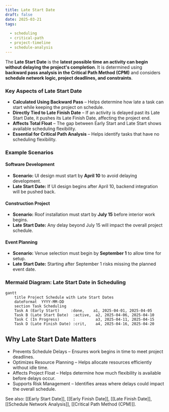 ```yaml
---
title: Late Start Date
draft: false
date: 2025-03-21
tags:
  
  - scheduling
  - critical-path
  - project-timeline
  - schedule-analysis
---
```


The **Late Start Date** is the **latest possible time an activity can begin without delaying the project's completion**. It is determined using **backward pass analysis in the Critical Path Method (CPM)** and considers **schedule network logic, project deadlines, and constraints**. 

### **Key Aspects of Late Start Date**
- **Calculated Using Backward Pass** – Helps determine how late a task can start while keeping the project on schedule.
- **Directly Tied to Late Finish Date** – If an activity is delayed past its Late Start Date, it pushes its Late Finish Date, affecting the project end.
- **Affects Total Float** – The gap between Early Start and Late Start shows available scheduling flexibility.
- **Essential for Critical Path Analysis** – Helps identify tasks that have no scheduling flexibility.

### **Example Scenarios**

#### **Software Development**
- **Scenario:** UI design must start by **April 10** to avoid delaying development.
- **Late Start Date:** If UI design begins after April 10, backend integration will be pushed back.

#### **Construction Project**
- **Scenario:** Roof installation must start by **July 15** before interior work begins.
- **Late Start Date:** Any delay beyond July 15 will impact the overall project schedule.

#### **Event Planning**
- **Scenario:** Venue selection must begin by **September 1** to allow time for setup.
- **Late Start Date:** Starting after September 1 risks missing the planned event date.

### **Mermaid Diagram: Late Start Date in Scheduling**
```mermaid
gantt
    title Project Schedule with Late Start Dates
    dateFormat  YYYY-MM-DD
    section Task Scheduling
    Task A (Early Start)     :done,    a1, 2025-04-01, 2025-04-05
    Task B (Late Start Date)  :active,  a2, 2025-04-06, 2025-04-10
    Task C (In Progress)      :         a3, 2025-04-11, 2025-04-15
    Task D (Late Finish Date) :crit,    a4, 2025-04-16, 2025-04-20
```

## Why Late Start Date Matters

- Prevents Schedule Delays – Ensures work begins in time to meet project deadlines.
- Optimizes Resource Planning – Helps allocate resources efficiently without idle time.
- Affects Project Float – Helps determine how much flexibility is available before delays occur.
- Supports Risk Management – Identifies areas where delays could impact the overall schedule.

See also: [[Early Start Date]], [[Early Finish Date]], [[Late Finish Date]], [[Schedule Network Analysis]], [[Critical Path Method (CPM)]].